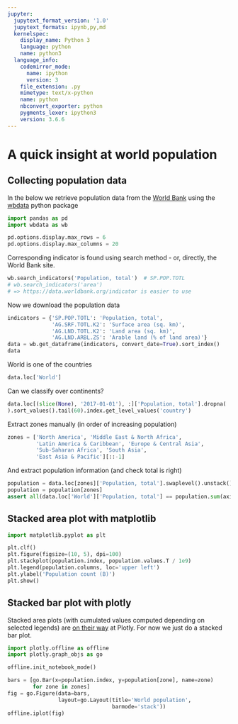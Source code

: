 ```yaml
---
jupyter:
  jupytext_format_version: '1.0'
  jupytext_formats: ipynb,py,md
  kernelspec:
    display_name: Python 3
    language: python
    name: python3
  language_info:
    codemirror_mode:
      name: ipython
      version: 3
    file_extension: .py
    mimetype: text/x-python
    name: python
    nbconvert_exporter: python
    pygments_lexer: ipython3
    version: 3.6.6
---
```


# A quick insight at world population

## Collecting population data

In the below we retrieve population data from the
[World Bank](http://www.worldbank.org/)
using the [wbdata](https://github.com/OliverSherouse/wbdata) python package

```python
import pandas as pd
import wbdata as wb

pd.options.display.max_rows = 6
pd.options.display.max_columns = 20
```

Corresponding indicator is found using search method - or, directly,
the World Bank site.

```python
wb.search_indicators('Population, total')  # SP.POP.TOTL
# wb.search_indicators('area')
# => https://data.worldbank.org/indicator is easier to use
```

Now we download the population data

```python
indicators = {'SP.POP.TOTL': 'Population, total',
              'AG.SRF.TOTL.K2': 'Surface area (sq. km)',
              'AG.LND.TOTL.K2': 'Land area (sq. km)',
              'AG.LND.ARBL.ZS': 'Arable land (% of land area)'}
data = wb.get_dataframe(indicators, convert_date=True).sort_index()
data
```

World is one of the countries

```python
data.loc['World']
```

Can we classify over continents?

```python
data.loc[(slice(None), '2017-01-01'), :]['Population, total'].dropna(
).sort_values().tail(60).index.get_level_values('country')
```

Extract zones manually (in order of increasing population)

```python
zones = ['North America', 'Middle East & North Africa',
         'Latin America & Caribbean', 'Europe & Central Asia',
         'Sub-Saharan Africa', 'South Asia',
         'East Asia & Pacific'][::-1]
```

And extract population information (and check total is right)

```python
population = data.loc[zones]['Population, total'].swaplevel().unstack()
population = population[zones]
assert all(data.loc['World']['Population, total'] == population.sum(axis=1))
```

## Stacked area plot with matplotlib

```python
import matplotlib.pyplot as plt
```

```python
plt.clf()
plt.figure(figsize=(10, 5), dpi=100)
plt.stackplot(population.index, population.values.T / 1e9)
plt.legend(population.columns, loc='upper left')
plt.ylabel('Population count (B)')
plt.show()
```

## Stacked bar plot with plotly


Stacked area plots (with cumulated values computed depending on
selected legends) are
[on their way](https://github.com/plotly/plotly.js/pull/2960) at Plotly. For
now we just do a stacked bar plot.

```python
import plotly.offline as offline
import plotly.graph_objs as go

offline.init_notebook_mode()
```

```python
bars = [go.Bar(x=population.index, y=population[zone], name=zone)
        for zone in zones]
fig = go.Figure(data=bars,
                layout=go.Layout(title='World population',
                                 barmode='stack'))
offline.iplot(fig)
```
